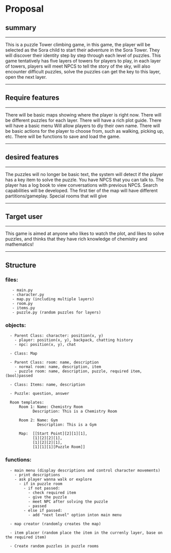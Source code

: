# Proposal
## summary
***
This is a puzzle Tower climbing game, in this game, the player will be selected as the Sora child to start their adventure in the Sora Tower. They will discover their identity step by step through each level of puzzles. This game tentatively has five layers of towers for players to play, in each layer of towers, players will meet NPCS to tell the story of the sky, will also encounter difficult puzzles, solve the puzzles can get the key to this layer, open the next layer.
***
## Require features
***
There will be basic maps showing where the player is right now.
There will be different puzzles for each layer.
There will have a rich plot guide.
There will have a basic menu Will allow players to diy their own name.
There will be basic actions for the player to choose from, such as walking, picking up, etc.
There will be functions to save and load the game.
***
## desired features
***
The puzzles will no longer be basic text, the system will detect if the player has a key item to solve the puzzle.
You have NPCS that you can talk to.
The player has a log book to view conversations with previous NPCS. 
Search capabilities will be developed.
The first tier of the map will have different partitions/gameplay.
Special rooms that will give 
***
## Target user
***
This game is aimed at anyone who likes to watch the plot, and likes to solve puzzles, and thinks that they have rich knowledge of chemistry and mathematics!
***

## Structure
### files:
       - main.py
       - character.py
       - map.py (including multiple layers)
       - room.py
       - items.py
       - puzzle.py (random puzzles for layers)

### objects:
      - Parent Class: character: position(x, y)
        - player: position(x, y), backpack, chatting history
        - npc: position(x, y), chat

      - Class: Map

      - Parent Class: room: name, description
        - normal room: name, description, item
        - puzzle room: name, description, puzzle, required item, (bool)passed

      - Class: Items: name, description

      - Puzzle: question, answer

      Room templates:
          Room 1: Name: Chemistry Room
                Description: This is a Chemistry Room

          Room 2: Name: Gym 
                  Description: This is a Gym 

          Map:  [[Start Point][2][1][1],
                [1][2][2][1],
                [1][2][2][1],
                [1][1][1][Puzzle Room]]

### functions:
      - main menu (display descriptions and control character movements)
        - print descriptions
        - ask player wanna walk or explore
          - if in puzzle room
            - if not passed:
              - check required item
              - give the puzzle
              - meet NPC after solving the puzzle
              - passed
            - else if passed:
              - add "next level" option inton main menu
              
      - map creator (randomly creates the map)
      
      - item placer (random place the item in the currenly layer, base on the required item)
      
      - Create random puzzles in puzzle rooms
      
      
     